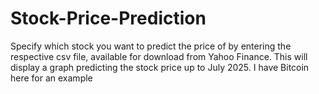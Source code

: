 # Stock-Price-Prediction

Specify which stock you want to predict the price of by entering the respective csv file, available for download from Yahoo Finance.
This will display a graph predicting the stock price up to July 2025. 
I have Bitcoin here for an example

